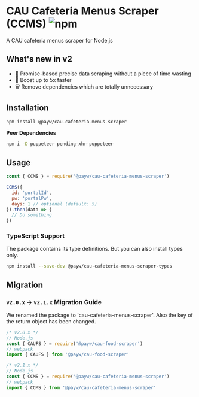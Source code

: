 # CAU Cafeteria Menus Scraper (CCMS) ![npm](https://img.shields.io/npm/v/@payw/cau-cafeteria-menus-scraper)

A CAU cafeteria menus scraper for Node.js

## What's new in v2

- 🎯 Promise-based precise data scraping without a piece of time wasting
- 🚀 Boost up to 5x faster
- 🗑 Remove dependencies which are totally unnecessary

## Installation

```zsh
npm install @payw/cau-cafeteria-menus-scraper
```

**Peer Dependencies**

```zsh
npm i -D puppeteer pending-xhr-puppeteer
```

## Usage

```js
const { CCMS } = require('@payw/cau-cafeteria-menus-scraper')

CCMS({
  id: 'portalId',
  pw: 'portalPw',
  days: 1 // optional (default: 5)
}).then(data => {
  // Do something
})
```

### TypeScript Support

The package contains its type definitions. But you can also install types only.

```bash
npm install --save-dev @payw/cau-cafeteria-menus-scraper-types
```

## Migration

### `v2.0.x` → `v2.1.x` Migration Guide

We renamed the package to 'cau-cafeteria-menus-scraper'. Also the key of the return object has been changed.

```js
/* v2.0.x */
// Node.js
const { CAUFS } = require('@payw/cau-food-scraper')
// webpack
import { CAUFS } from '@payw/cau-food-scraper'

/* v2.1.x */
// Node.js
const { CCMS } = require('@payw/cau-cafeteria-menus-scraper')
// webpack
import { CCMS } from '@payw/cau-cafeteria-menus-scraper'
```
